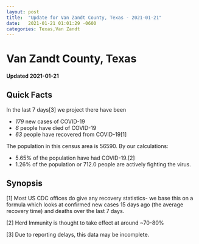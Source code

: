 ```yaml
---
layout: post
title:  "Update for Van Zandt County, Texas - 2021-01-21"
date:   2021-01-21 01:01:29 -0600
categories: Texas,Van Zandt
---
```


# Van Zandt County, Texas
#### Updated 2021-01-21

## Quick Facts

In the last 7 days[3] we project there have been
- *179* new cases of COVID-19
- *6* people have died of COVID-19
- *63* people have recovered from COVID-19[1]

The population in this census area is 56590. By our calculations:
- 5.65% of the population have had COVID-19.[2]
- 1.26% of the population or 712.0 people are actively fighting the virus.

## Synopsis




[1] Most US CDC offices do give any recovery statistics- we base this on a formula which looks at confirmed new cases
15 days ago (the average recovery time) and deaths over the last 7 days.

[2] Herd Immunity is thought to take effect at around ~70-80%

[3] Due to reporting delays, this data may be incomplete.
 
    